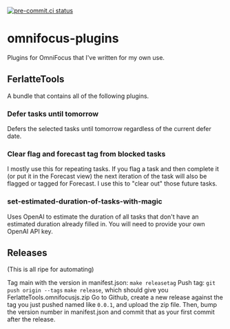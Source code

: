[![pre-commit.ci status](https://results.pre-commit.ci/badge/github/ferlatte/omnifocus-plugins/main.svg)](https://results.pre-commit.ci/latest/github/ferlatte/omnifocus-plugins/main)

# omnifocus-plugins
Plugins for OmniFocus that I've written for my own use.

## FerlatteTools

A bundle that contains all of the following plugins.

### Defer tasks until tomorrow

Defers the selected tasks until tomorrow regardless of the current defer date.

### Clear flag and forecast tag from blocked tasks

I mostly use this for repeating tasks. If you flag a task and then complete it (or put it in the Forecast view) the next iteration of the task will also be flagged or tagged for Forecast. I use this to "clear out" those future tasks.

### set-estimated-duration-of-tasks-with-magic

Uses OpenAI to estimate the duration of all tasks that don't have an estimated duration already filled in. You will need to provide your own OpenAI API key.

## Releases

(This is all ripe for automating)

Tag main with the version in manifest.json: `make releasetag`
Push tag: `git push origin --tags`
`make release`, which should give you FerlatteTools.omnifocusjs.zip
Go to Github, create a new release against the tag you just pushed named like `0.0.1`, and upload the zip file.
Then, bump the version number in manifest.json and commit that as your first commit after the release.
